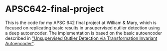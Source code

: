 # APSC642-final-project

This is the code for my APSC 642 final project at William & Mary, which is focused on replicating basic results in unsupervised outlier detection using a deep autoencoder. The implementation is based on the basic autoencoder described in ["Unsupervised Outlier Detection via Transformation Invariant Autoencoder"](https://ieeexplore.ieee.org/document/9376856).
